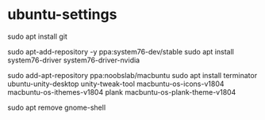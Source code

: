 # ubuntu-settings

sudo apt install git

sudo apt-add-repository -y ppa:system76-dev/stable
sudo apt install system76-driver system76-driver-nvidia

sudo add-apt-repository ppa:noobslab/macbuntu
sudo apt install terminator ubuntu-unity-desktop unity-tweak-tool macbuntu-os-icons-v1804 macbuntu-os-ithemes-v1804 plank  macbuntu-os-plank-theme-v1804



sudo apt remove gnome-shell
